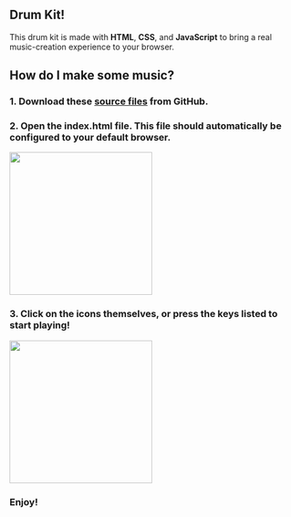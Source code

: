 ## Drum Kit!

This drum kit is made with **HTML**, **CSS**, and **JavaScript** to bring a real music-creation experience to your browser. 

## How do I make some music? 

### 1. Download these [source files](https://github.com/cpadierna/drums) from GitHub.
### 2. Open the index.html file. This file should automatically be configured to your default browser.

<img src="" width="250">

### 3. Click on the icons themselves, or press the keys listed to start playing!

<img src="" width="250">

### Enjoy! 

